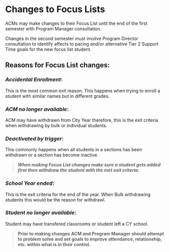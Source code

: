 # Changes to Focus Lists

ACMs may make changes to their Focus List until the end of the first semester with Program Manager consultation. 

Changes in the second semester must involve Program Director consultation to identify affects to pacing and/or alternative Tier 2 Support Time goals for the new focus list student.  


## Reasons for Focus List changes: 


### *Accidental Enrollment*: 
   This is the most common exit reason. This happens when trying to enroll a student with similar names but in different grades. 


### *ACM no longer available*: 
   ACM may have withdrawn from City Year therefore, this is the exit criteria when withdrawing by bulk or individual students.


### *Deactivated by trigger*: 
   This commonly happens when all students in a sections has been withdrawn or a section has become inactive. 
    
> ***When making Focus List changes make sure a student gets added first then withdraw the student with the met exit criteria.*** 


### *School Year ended*: 
   This is the exit criteria for the end of the year. When Bulk withdrawing students this would be the reason for withdrawl.


### *Student no longer available*: 
   Student may have transfered classrooms or student left a CY school.


> **Prior to making changes ACM and Program Manager should attempt to problem solve and set goals to improve attendance, relationship, etc. within what is in their control.**
